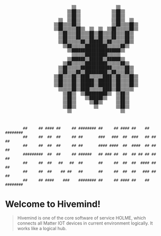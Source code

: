 

                                  ▒▒                  ▒▒
                                ▒▒██▒▒              ▒▒██▒▒
                                ▒▒██▒▒              ▒▒██▒▒
                            ▒▒  ▒▒██▒▒              ▒▒██▒▒  ▒▒
                          ▒▒██▒▒▒▒██▒▒              ▒▒██▒▒▒▒██▒▒
                          ▒▒██▒▒▒▒▒▒██▒▒  ▒▒  ▒▒  ▒▒██▒▒▒▒▒▒██▒▒
                            ▒▒██▒▒▒▒██▒▒▒▒██▒▒██▒▒▒▒██▒▒▒▒██▒▒
                            ▒▒██▒▒▒▒██▒▒▒▒██▒▒██▒▒▒▒██▒▒▒▒██▒▒
                            ▒▒██▒▒▒▒▒▒██▒▒██████▒▒██▒▒▒▒▒▒██▒▒
                              ▒▒██▒▒▒▒▒▒██████████▒▒▒▒▒▒██▒▒
                                ▒▒██████████████████████▒▒
                                  ▒▒▒▒▒▒██████████▒▒▒▒▒▒
                                ▒▒██████▒▒██████▒▒██████▒▒
                              ▒▒██▒▒▒▒▒▒██████████▒▒▒▒▒▒██▒▒
                            ▒▒██▒▒▒▒▒▒██████████████▒▒▒▒▒▒██▒▒
                            ▒▒██▒▒▒▒██▒▒██████████▒▒██▒▒▒▒██▒▒
                          ▒▒██▒▒▒▒██▒▒████▒▒▒▒▒▒████▒▒██▒▒▒▒██▒▒
                          ▒▒██▒▒▒▒██▒▒██████▒▒██████▒▒██▒▒▒▒██▒▒
                          ▒▒██▒▒▒▒██▒▒██████▒▒██████▒▒██▒▒▒▒██▒▒
                            ▒▒▒▒▒▒██▒▒████▒▒▒▒▒▒████▒▒██▒▒▒▒▒▒
                              ▒▒██▒▒  ▒▒██████████▒▒  ▒▒██▒▒
                              ▒▒██▒▒    ▒▒██████▒▒    ▒▒██▒▒
                              ▒▒██▒▒      ▒▒██▒▒      ▒▒██▒▒
                              ▒▒██▒▒        ▒▒        ▒▒██▒▒
                                ▒▒                      ▒▒



            ##     ## #### ##     ## ######## ##     ## #### ##    ## ########
            ##     ##  ##  ##     ## ##       ###   ###  ##  ###   ## ##     ##
            ##     ##  ##  ##     ## ##       #### ####  ##  ####  ## ##     ##
            #########  ##  ##     ## ######   ## ### ##  ##  ## ## ## ##     ##
            ##     ##  ##   ##   ##  ##       ##     ##  ##  ##  #### ##     ##
            ##     ##  ##    ## ##   ##       ##     ##  ##  ##   ### ##     ##
            ##     ## ####    ###    ######## ##     ## #### ##    ## ########


# Welcome to Hivemind!

> Hivemind is one of the core software of service HOLME, which connects all Matter IOT devices in current environment logically. It works like a logical hub. 